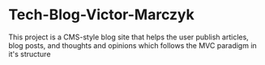 # Tech-Blog-Victor-Marczyk

This project is a CMS-style blog site that helps the user publish articles, blog posts, and thoughts and opinions which follows the MVC paradigm in it's structure
